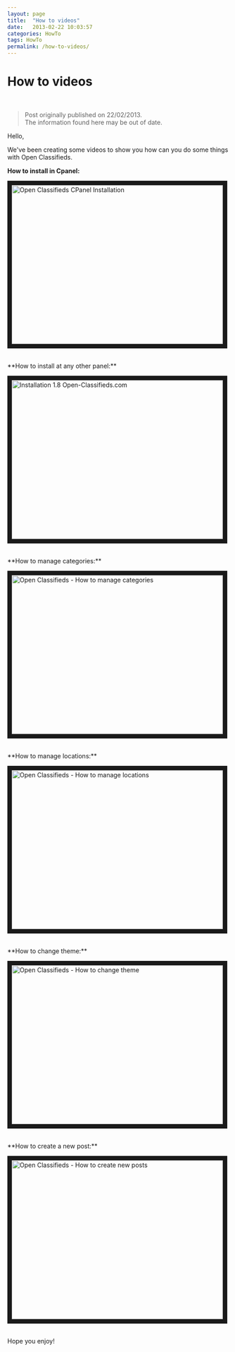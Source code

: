 ```yaml
---
layout: page
title:  "How to videos"
date:   2013-02-22 10:03:57
categories: HowTo
tags: HowTo
permalink: /how-to-videos/
---
```

# How to videos

<br>

> Post originally published on 22/02/2013.<br>
>The information found here may be out of date.


Hello, 

We've been creating some videos to show you how can you do some things with Open Classifieds. 

**How to install in Cpanel:** 

<a href="https://www.youtube.com/watch?v=-xfCTdMOoME" target="_blank"><img src="http://img.youtube.com/vi/-xfCTdMOoME/0.jpg" 
alt="Open Classifieds CPanel Installation" width="480" height="360" border="10" /></a>

<br>
**How to install at any other panel:** 

<a href="https://www.youtube.com/watch?v=u8KbTWoy4jM" target="_blank"><img src="http://img.youtube.com/vi/u8KbTWoy4jM/0.jpg" 
alt="Installation 1.8 Open-Classifieds.com" width="480" height="360" border="10" /></a>

<br>
**How to manage categories:** 

<a href="https://www.youtube.com/watch?v=GvUoPYImZv8" target="_blank"><img src="http://img.youtube.com/vi/GvUoPYImZv8/0.jpg" 
alt="Open Classifieds - How to manage categories" width="480" height="360" border="10" /></a>

<br>
**How to manage locations:** 

<a href="https://www.youtube.com/watch?v=ujgoVgHSUG8" target="_blank"><img src="http://img.youtube.com/vi/ujgoVgHSUG8/0.jpg" 
alt="Open Classifieds - How to manage locations" width="480" height="360" border="10" /></a>

<br>
**How to change theme:** 

<a href="https://www.youtube.com/watch?v=VoC2f7ROdv4" target="_blank"><img src="http://img.youtube.com/vi/VoC2f7ROdv4/0.jpg" 
alt="Open Classifieds - How to change theme" width="480" height="360" border="10" /></a>

<br>
**How to create a new post:** 

<a href="https://www.youtube.com/watch?v=lpGarHrm38s" target="_blank"><img src="http://img.youtube.com/vi/lpGarHrm38s/0.jpg" 
alt="Open Classifieds - How to create new posts" width="480" height="360" border="10" /></a>

<br>
Hope you enjoy!


<!--
title: How to videos
link: http://open-classifieds.com/2013/02/22/how-to-videos/
author: admin
description: 
post_id: 7634
created: 2013/02/22 11:03:57
created_gmt: 2013/02/22 10:03:57
comment_status: open
post_name: how-to-videos
status: publish
post_type: post-->
